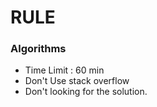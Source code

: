 # RULE 

### Algorithms

+ Time Limit : 60 min
+ Don't Use stack overflow
+ Don't looking for the solution.
